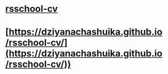 # [rsschool-cv](https://dziyanachashuika.github.io/rsschool-cv/cv)
# [https://dziyanachashuika.github.io/rsschool-cv/](https://dziyanachashuika.github.io/rsschool-cv/))
